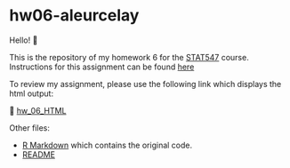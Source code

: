 # hw06-aleurcelay

Hello! :raising_hand:

This is the repository of my homework 6 for the [STAT547](http://stat545.com) course.
Instructions for this assignment can be found [here](http://stat545.com/Classroom/assignments/hw06/hw06.html)



To review my assignment, please use the following link which displays the html output:

:star2: [hw_06_HTML](http://rpubs.com/aleurcelay/438133)




Other files:

* [R Markdown](hw06_data_wrangling.Rmd) which contains the original code.
* [README](README.md) 


